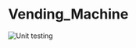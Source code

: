 # Vending_Machine

![Unit testing](https://github.com/99002666/Vending_Machine/workflows/Unit%20testing/badge.svg)
